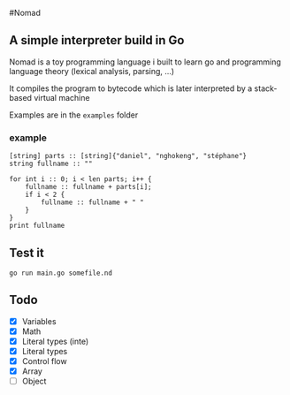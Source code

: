 #Nomad

## A simple interpreter build in Go

Nomad is a toy programming language i built to learn go and programming language theory (lexical analysis, parsing, ...)

It compiles the program to bytecode which is later interpreted by a stack-based virtual machine

Examples are in the `examples` folder

### example

```
[string] parts :: [string]{"daniel", "nghokeng", "stéphane"}
string fullname :: ""

for int i :: 0; i < len parts; i++ {
    fullname :: fullname + parts[i];
    if i < 2 {
        fullname :: fullname + " "
    }
}
print fullname
```

## Test it

`go run main.go somefile.nd`

## Todo
- [x] Variables
- [x] Math
- [x] Literal types (inte)
- [x] Literal types
- [x] Control flow
- [x] Array
- [ ] Object

#

